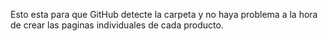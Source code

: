 Esto esta para que GitHub detecte la carpeta y no haya problema a la hora de crear las paginas individuales de cada producto.